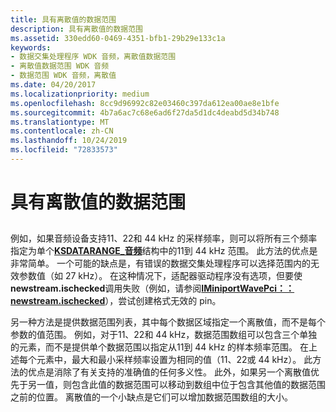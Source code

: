 ```yaml
---
title: 具有离散值的数据范围
description: 具有离散值的数据范围
ms.assetid: 330edd60-0469-4351-bfb1-29b29e133c1a
keywords:
- 数据交集处理程序 WDK 音频，离散值数据范围
- 离散值数据范围 WDK 音频
- 数据范围 WDK 音频，离散值
ms.date: 04/20/2017
ms.localizationpriority: medium
ms.openlocfilehash: 8cc9d96992c82e03460c397da612ea00ae8e1bfe
ms.sourcegitcommit: 4b7a6ac7c68e6ad6f27da5d1dc4deabd5d34b748
ms.translationtype: MT
ms.contentlocale: zh-CN
ms.lasthandoff: 10/24/2019
ms.locfileid: "72833573"
---
```

# <a name="data-ranges-with-discrete-values"></a>具有离散值的数据范围


## <span id="data_ranges_with_discrete_values"></span><span id="DATA_RANGES_WITH_DISCRETE_VALUES"></span>


例如，如果音频设备支持11、22和 44 kHz 的采样频率，则可以将所有三个频率指定为单个[**KSDATARANGE\_音频**](https://docs.microsoft.com/windows-hardware/drivers/ddi/ksmedia/ns-ksmedia-ksdatarange_audio)结构中的11到 44 kHz 范围。 此方法的优点是非常简单。 一个可能的缺点是，有错误的数据交集处理程序可以选择范围内的无效参数值（如 27 kHz）。 在这种情况下，适配器驱动程序没有选项，但要使**newstream.ischecked**调用失败（例如，请参阅[**IMiniportWavePci：： newstream.ischecked**](https://docs.microsoft.com/windows-hardware/drivers/ddi/portcls/nf-portcls-iminiportwavepci-newstream)），尝试创建格式无效的 pin。

另一种方法是提供数据范围列表，其中每个数据区域指定一个离散值，而不是每个参数的值范围。 例如，对于11、22和 44 kHz，数据范围数组可以包含三个单独的元素，而不是提供单个数据范围以指定从11到 44 kHz 的样本频率范围。 在上述每个元素中，最大和最小采样频率设置为相同的值（11、22或 44 kHz）。 此方法的优点是消除了有关支持的准确值的任何多义性。 此外，如果另一个离散值优先于另一值，则包含此值的数据范围可以移动到数组中位于包含其他值的数据范围之前的位置。 离散值的一个小缺点是它们可以增加数据范围数组的大小。

 

 




